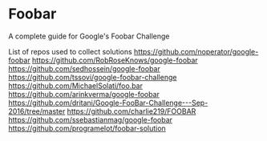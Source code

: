 # Foobar
A complete guide for Google's Foobar Challenge

List of repos used to collect solutions
https://github.com/noperator/google-foobar
https://github.com/RobRoseKnows/google-foobar
https://github.com/sedhossein/google-foobar
https://github.com/tssovi/google-foobar-challenge
https://github.com/MichaelSolati/foo.bar
https://github.com/arinkverma/google-foobar
https://github.com/dritani/Google-FooBar-Challenge---Sep-2016/tree/master
https://github.com/charlie219/FOOBAR
https://github.com/ssebastianmag/google-foobar
https://github.com/programelot/foobar-solution
